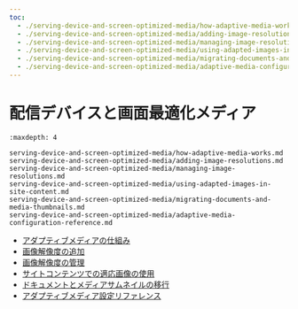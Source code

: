 ```yaml
---
toc:
  - ./serving-device-and-screen-optimized-media/how-adaptive-media-works.md
  - ./serving-device-and-screen-optimized-media/adding-image-resolutions.md
  - ./serving-device-and-screen-optimized-media/managing-image-resolutions.md
  - ./serving-device-and-screen-optimized-media/using-adapted-images-in-site-content.md
  - ./serving-device-and-screen-optimized-media/migrating-documents-and-media-thumbnails.md
  - ./serving-device-and-screen-optimized-media/adaptive-media-configuration-reference.md
---
```


# 配信デバイスと画面最適化メディア
<!--TASK: Rename to "Adaptive Media", add content from "How Adaptive Media Works" article. -->
```{toctree}
:maxdepth: 4

serving-device-and-screen-optimized-media/how-adaptive-media-works.md
serving-device-and-screen-optimized-media/adding-image-resolutions.md
serving-device-and-screen-optimized-media/managing-image-resolutions.md
serving-device-and-screen-optimized-media/using-adapted-images-in-site-content.md
serving-device-and-screen-optimized-media/migrating-documents-and-media-thumbnails.md
serving-device-and-screen-optimized-media/adaptive-media-configuration-reference.md
```

- [アダプティブメディアの仕組み](./serving-device-and-screen-optimized-media/how-adaptive-media-works.md)
- [画像解像度の追加](./serving-device-and-screen-optimized-media/adding-image-resolutions.md)
- [画像解像度の管理](./serving-device-and-screen-optimized-media/managing-image-resolutions.md)
- [サイトコンテンツでの適応画像の使用](./serving-device-and-screen-optimized-media/using-adapted-images-in-site-content.md)
- [ドキュメントとメディアサムネイルの移行](./serving-device-and-screen-optimized-media/migrating-documents-and-media-thumbnails.md)
- [アダプティブメディア設定リファレンス](./serving-device-and-screen-optimized-media/adaptive-media-configuration-reference.md)
